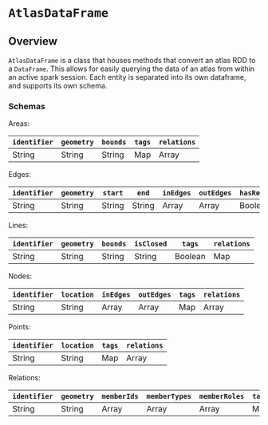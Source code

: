 # `AtlasDataFrame`
## Overview
`AtlasDataFrame` is a class that houses methods that convert an atlas RDD to a `DataFrame`. This allows for easily querying the data of an atlas from within an active spark session. Each entity is separated into its own dataframe, and supports its own schema.

### Schemas

Areas:

|`identifier` | `geometry` | `bounds` | `tags` | `relations` |
|-----|-----|-----|---|---|
| String | String | String | Map | Array |

Edges:

| `identifier` | `geometry` | `start` | `end` | `inEdges` | `outEdges` | `hasReverseEdge` | `isClosed` | `tags` | `relations` |
|-----|-----|-----|---|---|-----|-----|-----|---|---|
| String | String | String | String | Array | Array | Boolean | Boolean | Map | Array |

Lines:

| `identifier` | `geometry` | `bounds` | `isClosed` | `tags` | `relations` |
|-----|-----|-----|---|---|---|
| String | String | String | String | Boolean | Map | Array |

Nodes:

| `identifier` | `location` | `inEdges` | `outEdges` | `tags` | `relations` |
|-----|-----|-----|---|---|---|
| String | String | Array | Array | Map | Array |

Points:

| `identifier` | `location` | `tags` | `relations` |
|-----|-----|-----|---|
| String | String | Map | Array |

Relations:

| `identifier` | `geometry` | `memberIds` | `memberTypes` | `memberRoles` | `tags` | `relations` |
|-----|-----|-----|---|---|-----|-----|
| String | String | Array | Array | Array | Map | Array |